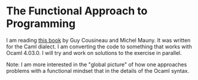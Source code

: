 # The Functional Approach to Programming

I am reading [this book](http://pauillac.inria.fr/cousineau-mauny/) by Guy Cousineau and Michel Mauny. It was written for the Caml dialect. I am converting the code to something that works with Ocaml 4.03.0. I will try and work on solutions to the exercise in parallel.

Note: I am more interested in the "global picture" of how one approaches problems with a functional mindset that in the details of the Ocaml syntax.
